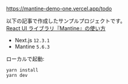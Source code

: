 https://mantine-demo-one.vercel.app/todo

以下の記事で作成したサンプルプロジェクトです。<br>
[React UI ライブラリ『Mantine』の使い方](https://qiita.com/ot_RikuOta/items/0ddf5926270c1f019d20)

- Next.js `12.3.1`
- Mantine `5.6.3`

ローカルで起動:

```
yarn install
yarn dev
```
